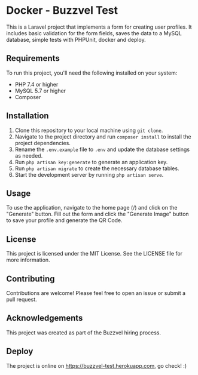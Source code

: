<h1>Docker - Buzzvel Test</h1>

<p>This is a Laravel project that implements a form for creating user profiles. It includes basic validation for the form fields, saves the data to a MySQL database, simple tests with PHPUnit, docker and deploy.</p>

<h2>Requirements</h2>

<p>To run this project, you'll need the following installed on your system:</p>

<ul>
  <li>PHP 7.4 or higher</li>
  <li>MySQL 5.7 or higher</li>
  <li>Composer</li>
</ul>

<h2>Installation</h2>

<ol>
  <li>Clone this repository to your local machine using <code>git clone</code>.</li>
  <li>Navigate to the project directory and run <code>composer install</code> to install the project dependencies.</li>
  <li>Rename the <code>.env.example</code> file to <code>.env</code> and update the database settings as needed.</li>
  <li>Run <code>php artisan key:generate</code> to generate an application key.</li>
  <li>Run <code>php artisan migrate</code> to create the necessary database tables.</li>
  <li>Start the development server by running <code>php artisan serve</code>.</li>
</ol>

<h2>Usage</h2>

<p>To use the application, navigate to the home page (/) and click on the "Generate" button. Fill out the form and click the "Generate Image" button to save your profile and generate the QR Code.</p>

<h2>License</h2>

<p>This project is licensed under the MIT License. See the LICENSE file for more information.</p>

<h2>Contributing</h2>

<p>Contributions are welcome! Please feel free to open an issue or submit a pull request.</p>

<h2>Acknowledgements</h2>

<p>This project was created as part of the Buzzvel hiring process.</p>

<h2>Deploy</h2>

<p>The project is online on <a href="https://buzzvel-test.herokuapp.com">https://buzzvel-test.herokuapp.com</a>, go check! :)</p>
